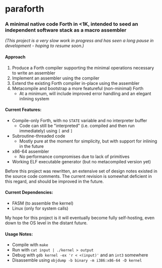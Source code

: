 # paraforth
### A minimal native code Forth in <1K, intended to seed an independent software stack as a macro assembler

_(This project is a very slow work in progress and has seen a long pause in development - hoping to resume soon.)_

#### Approach

1. Produce a Forth compiler supporting the minimal operations necessary to write an assembler
2. Implement an assembler using the compiler
3. Extend the existing Forth compiler in-place using the assembler
4. Metacompile and bootstrap a more featureful (non-minimal) Forth
    * At a minimum, will include improved error handling and an elegant inlining system

#### Current Features:

* Compile-only Forth, with no `STATE` variable and no interpreter buffer
  * Code can still be "interpreted" (i.e. compiled and then run immediately) using `[` and `]`
* Subroutine-threaded code
  * Mostly pure at the moment for simplicity, but with support for inlining in the future
* x86-64 assembler
  * No performance compromises due to lack of primitives
* Working ELF executable generator (but no metacompiled version yet)

Before this project was rewritten, an extensive set of design notes existed in the source code comments.
The current revision is somewhat deficient in this regard, and should be improved in the future.

#### Current Dependencies:

* FASM (to assemble the kernel)
* Linux (only for system calls)

My hope for this project is it will eventually become fully self-hosting, even down to the OS level in the distant future.

#### Usage Notes:

* Compile with `make`
* Run with `cat input | ./kernel > output`
* Debug with `gdb kernel -ex 'r < <(input)'` and an `int3` somewhere
* Disassemble using `objdump -b binary -m i386:x86-64 -D kernel`
